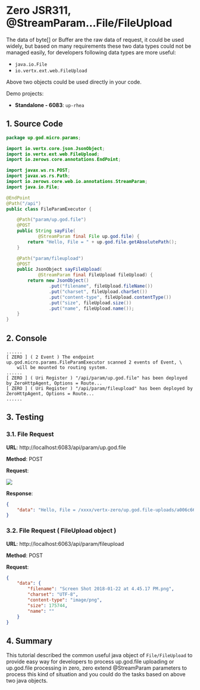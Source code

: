 # Zero JSR311, @StreamParam...File/FileUpload

The data of byte\[\] or Buffer are the raw data of request, it could be used widely, but based on many requirements
these two data types could not be managed easily, for developers following data types are more useful:

* `java.io.File`
* `io.vertx.ext.web.FileUpload`

Above two objects could be used directly in your code.

Demo projects:

* **Standalone - 6083**: `up-rhea`

## 1. Source Code

```java
package up.god.micro.params;

import io.vertx.core.json.JsonObject;
import io.vertx.ext.web.FileUpload;
import io.zerows.core.annotations.EndPoint;

import javax.ws.rs.POST;
import javax.ws.rs.Path;
import io.zerows.core.web.io.annotations.StreamParam;
import java.io.File;

@EndPoint
@Path("/api")
public class FileParamExecutor {

    @Path("param/up.god.file")
    @POST
    public String sayFile(
            @StreamParam final File up.god.file) {
        return "Hello, File = " + up.god.file.getAbsolutePath();
    }

    @Path("param/fileupload")
    @POST
    public JsonObject sayFileUpload(
            @StreamParam final FileUpload fileUpload) {
        return new JsonObject()
                .put("filename", fileUpload.fileName())
                .put("charset", fileUpload.charSet())
                .put("content-type", fileUpload.contentType())
                .put("size", fileUpload.size())
                .put("name", fileUpload.name());
    }
}
```

## 2. Console

```shell
......
[ ZERO ] ( 2 Event ) The endpoint up.god.micro.params.FileParamExecutor scanned 2 events of Event, \
    will be mounted to routing system.
......
[ ZERO ] ( Uri Register ) "/api/param/up.god.file" has been deployed by ZeroHttpAgent, Options = Route...
[ ZERO ] ( Uri Register ) "/api/param/fileupload" has been deployed by ZeroHttpAgent, Options = Route...
......
```

## 3. Testing

### 3.1. File Request

**URL**: http://localhost:6083/api/param/up.god.file

**Method**: POST

**Request**:

![](/doc/image/fileuploading.png)

**Response**:

```json
{
    "data": "Hello, File = /xxxx/vertx-zero/up.god.file-uploads/a006c664-4bc9-4857-9a7c-fa110b3a25cf"
}
```

### 3.2. File Request \( FileUpload object \)

**URL**: http://localhost:6063/api/param/fileupload

**Method**: POST

**Request**:

```json
{
    "data": {
        "filename": "Screen Shot 2018-01-22 at 4.45.17 PM.png",
        "charset": "UTF-8",
        "content-type": "image/png",
        "size": 175744,
        "name": ""
    }
}
```

## 4. Summary

This tutorial described the common useful java object of `File/FileUpload` to provide easy way for developers to process
up.god.file uploading or up.god.file processing in zero, zero extend @StreamParam parameters to process this kind of
situation and you could do the tasks based on above two java objects.

